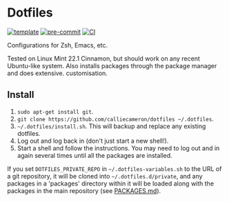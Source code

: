 # Dotfiles

[![template](https://img.shields.io/badge/template-calliecameron%2Fcopier--template-brightgreen)](https://github.com/calliecameron/copier-template)
[![pre-commit](https://img.shields.io/badge/pre--commit-enabled-brightgreen?logo=pre-commit)](https://github.com/pre-commit/pre-commit)
[![CI](https://github.com/calliecameron/dotfiles/actions/workflows/ci.yml/badge.svg)](https://github.com/calliecameron/dotfiles/actions/workflows/ci.yml)

Configurations for Zsh, Emacs, etc.

Tested on Linux Mint 22.1 Cinnamon, but should work on any recent Ubuntu-like
system. Also installs packages through the package manager and does extensive.
customisation.

## Install

1. `sudo apt-get install git`.
2. `git clone https://github.com/calliecameron/dotfiles ~/.dotfiles`.
3. `~/.dotfiles/install.sh`. This will backup and replace any existing dotfiles.
4. Log out and log back in (don't just start a new shell!).
5. Start a shell and follow the instructions. You may need to log out and in
   again several times until all the packages are installed.

If you set `DOTFILES_PRIVATE_REPO` in `~/.dotfiles-variables.sh` to the URL of a
git repository, it will be cloned into `~/.dotfiles.d/private`, and any packages
in a 'packages' directory within it will be loaded along with the packages in
the main repository (see [PACKAGES.md](PACKAGES.md)).
